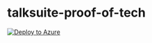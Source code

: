 # talksuite-proof-of-tech

[![Deploy to Azure](https://azuredeploy.net/deploybutton.png)](https%3A%2F%2Fraw.githubusercontent.com%2Fstrangecyan%2Ftalksuite-proof-of-tech%2Fmaster%2Ftemplates%2Ftemplate.json)
